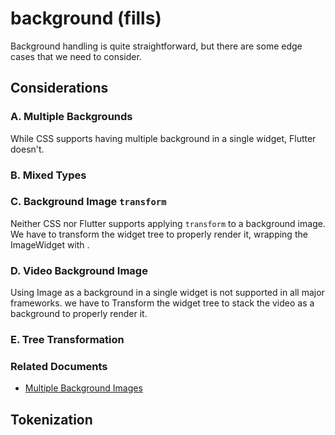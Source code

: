 # background (fills)

Background handling is quite straightforward, but there are some edge cases that we need to consider.

## Considerations

### A. Multiple Backgrounds

While CSS supports having multiple background in a single widget, Flutter doesn't.

### B. Mixed Types

### C. Background Image `transform`

Neither CSS nor Flutter supports applying `transform` to a background image. We have to transform the widget tree to properly render it, wrapping the ImageWidget with .

### D. Video Background Image

Using Image as a background in a single widget is not supported in all major frameworks. we have to Transform the widget tree to stack the video as a background to properly render it.

### E. Tree Transformation

### Related Documents

- [Multiple Background Images](./background-multiple-images.md)

## Tokenization
